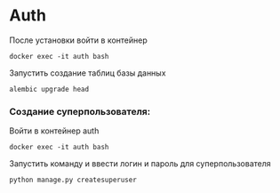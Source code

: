 # Auth

После установки войти в контейнер

```
docker exec -it auth bash
```

Запустить создание таблиц базы данных

```
alembic upgrade head
```

### Создание суперпользователя:


Войти в контейнер auth

```
docker exec -it auth bash
```

Запустить команду и ввести логин и пароль для суперпользователя

```
python manage.py createsuperuser
```